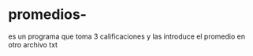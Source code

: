 # promedios-
es un programa  que toma    3 calificaciones   y las  introduce el promedio en otro archivo  txt
